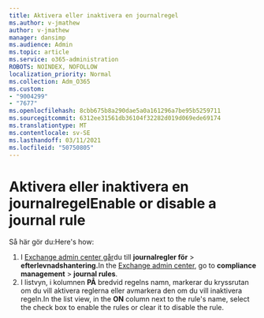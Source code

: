 ```yaml
---
title: Aktivera eller inaktivera en journalregel
ms.author: v-jmathew
author: v-jmathew
manager: dansimp
ms.audience: Admin
ms.topic: article
ms.service: o365-administration
ROBOTS: NOINDEX, NOFOLLOW
localization_priority: Normal
ms.collection: Adm_O365
ms.custom:
- "9004299"
- "7677"
ms.openlocfilehash: 8cbb675b8a290dae5a0a161296a7be95b5259711
ms.sourcegitcommit: 6312ee31561db36104f32282d019d069ede69174
ms.translationtype: MT
ms.contentlocale: sv-SE
ms.lasthandoff: 03/11/2021
ms.locfileid: "50750805"
---
```

# <a name="enable-or-disable-a-journal-rule"></a><span data-ttu-id="df168-102">Aktivera eller inaktivera en journalregel</span><span class="sxs-lookup"><span data-stu-id="df168-102">Enable or disable a journal rule</span></span>

<span data-ttu-id="df168-103">Så här gör du:</span><span class="sxs-lookup"><span data-stu-id="df168-103">Here's how:</span></span>

1. <span data-ttu-id="df168-104">I [Exchange admin center går](https://go.microsoft.com/fwlink/p/?linkid=2059104)du till **journalregler för**  >  **efterlevnadshantering.**</span><span class="sxs-lookup"><span data-stu-id="df168-104">In the [Exchange admin center](https://go.microsoft.com/fwlink/p/?linkid=2059104), go to **compliance management** > **journal rules**.</span></span>
2. <span data-ttu-id="df168-105">I listvyn, i kolumnen **PÅ** bredvid regelns namn, markerar du kryssrutan om du vill aktivera reglerna eller avmarkera den om du vill inaktivera regeln.</span><span class="sxs-lookup"><span data-stu-id="df168-105">In the list view, in the **ON** column next to the rule's name, select the check box to enable the rules or clear it to disable the rule.</span></span>
